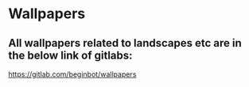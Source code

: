 # Wallpapers

## All wallpapers related to landscapes etc are in the below link of gitlabs: 

https://gitlab.com/beginbot/wallpapers
